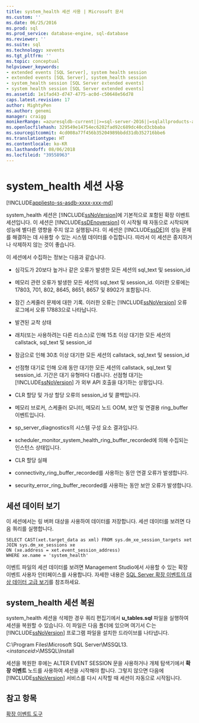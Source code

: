 ```yaml
---
title: system_health 세션 사용 | Microsoft 문서
ms.custom: ''
ms.date: 06/25/2016
ms.prod: sql
ms.prod_service: database-engine, sql-database
ms.reviewer: ''
ms.suite: sql
ms.technology: xevents
ms.tgt_pltfrm: ''
ms.topic: conceptual
helpviewer_keywords:
- extended events [SQL Server], system health session
- extended events [SQL Server], system_health session
- system_health session [SQL Server extended events]
- system health session [SQL Server extended events]
ms.assetid: 1e1fad43-d747-4775-ac0d-c50648e56d78
caps.latest.revision: 17
author: MightyPen
ms.author: genemi
manager: craigg
monikerRange: =azuresqldb-current||>=sql-server-2016||=sqlallproducts-allversions||>=sql-server-linux-2017
ms.openlocfilehash: 329549e14754ec6202fad92c689dc40cd3cbbaba
ms.sourcegitcommit: 4cd008a77f456b35204989bbdd31db352716bbe6
ms.translationtype: HT
ms.contentlocale: ko-KR
ms.lasthandoff: 08/06/2018
ms.locfileid: "39558963"
---
```

# <a name="use-the-systemhealth-session"></a>system_health 세션 사용
[!INCLUDE[appliesto-ss-asdb-xxxx-xxx-md](../../includes/appliesto-ss-asdb-xxxx-xxx-md.md)]

  system_health 세션은 [!INCLUDE[ssNoVersion](../../includes/ssnoversion-md.md)]에 기본적으로 포함된 확장 이벤트 세션입니다. 이 세션은 [!INCLUDE[ssDEnoversion](../../includes/ssdenoversion-md.md)] 이 시작될 때 자동으로 시작되며 성능에 별다른 영향을 주지 않고 실행됩니다. 이 세션은 [!INCLUDE[ssDE](../../includes/ssde-md.md)]의 성능 문제를 해결하는 데 사용할 수 있는 시스템 데이터를 수집합니다. 따라서 이 세션은 중지하거나 삭제하지 않는 것이 좋습니다.  
  
 이 세션에서 수집하는 정보는 다음과 같습니다.  
  
-   심각도가 20보다 높거나 같은 오류가 발생한 모든 세션의 sql_text 및 session_id  
  
-   메모리 관련 오류가 발생한 모든 세션의 sql_text 및 session_id. 이러한 오류에는 17803, 701, 802, 8645, 8651, 8657 및 8902가 포함됩니다.  
  
-   잠긴 스케줄러 문제에 대한 기록. 이러한 오류는 [!INCLUDE[ssNoVersion](../../includes/ssnoversion-md.md)] 오류 로그에서 오류 17883으로 나타납니다.  
  
-   발견된 교착 상태  
  
-   래치(또는 사용하려는 다른 리소스)로 인해 15초 이상 대기한 모든 세션의 callstack, sql_text 및 session_id  
  
-   잠금으로 인해 30초 이상 대기한 모든 세션의 callstack, sql_text 및 session_id  
  
-   선점형 대기로 인해 오래 동안 대기한 모든 세션의 callstack, sql_text 및 session_id. 기간은 대기 유형마다 다릅니다. 선점형 대기는 [!INCLUDE[ssNoVersion](../../includes/ssnoversion-md.md)] 가 외부 API 호출을 대기하는 상황입니다.  
  
-   CLR 할당 및 가상 할당 오류의 session_id 및 콜백입니다.  
  
-   메모리 브로커, 스케줄러 모니터, 메모리 노드 OOM, 보안 및 연결용 ring_buffer 이벤트입니다.  
  
-   sp_server_diagnostics의 시스템 구성 요소 결과입니다.  
  
-   scheduler_monitor_system_health_ring_buffer_recorded에 의해 수집되는 인스턴스 상태입니다.  
  
-   CLR 할당 실패  
  
-   connectivity_ring_buffer_recorded를 사용하는 동안 연결 오류가 발생합니다.  
  
-   security_error_ring_buffer_recorded를 사용하는 동안 보안 오류가 발생합니다.  
  
## <a name="viewing-the-session-data"></a>세션 데이터 보기  
 이 세션에서는 링 버퍼 대상을 사용하여 데이터를 저장합니다. 세션 데이터를 보려면 다음 쿼리를 실행합니다.  
  
```  
SELECT CAST(xet.target_data as xml) FROM sys.dm_xe_session_targets xet  
JOIN sys.dm_xe_sessions xe  
ON (xe.address = xet.event_session_address)  
WHERE xe.name = 'system_health'  
```  
  
이벤트 파일의 세션 데이터를 보려면 Management Studio에서 사용할 수 있는 확장 이벤트 사용자 인터페이스를 사용합니다. 자세한 내용은 [SQL Server 확장 이벤트의 대상 데이터 고급 보기](../../relational-databases/extended-events/advanced-viewing-of-target-data-from-extended-events-in-sql-server.md)를 참조하세요.
  
## <a name="restoring-the-systemhealth-session"></a>system_health 세션 복원  
 system_health 세션을 삭제한 경우 쿼리 편집기에서 **u_tables.sql** 파일을 실행하여 세션을 복원할 수 있습니다. 이 파일은 다음 폴더에 있으며 여기서 C:는 [!INCLUDE[ssNoVersion](../../includes/ssnoversion-md.md)] 프로그램 파일을 설치한 드라이브를 나타냅니다.  
  
 C:\Program Files\Microsoft SQL Server\MSSQL13.\<*instanceid*>\MSSQL\Install  
  
 세션을 복원한 후에는 ALTER EVENT SESSION 문을 사용하거나 개체 탐색기에서 **확장 이벤트** 노드를 사용하여 세션을 시작해야 합니다. 그렇지 않으면 다음에 [!INCLUDE[ssNoVersion](../../includes/ssnoversion-md.md)] 서비스를 다시 시작할 때 세션이 자동으로 시작됩니다.  
  
## <a name="see-also"></a>참고 항목  
 [확장 이벤트 도구](../../relational-databases/extended-events/extended-events-tools.md)  
  
  
